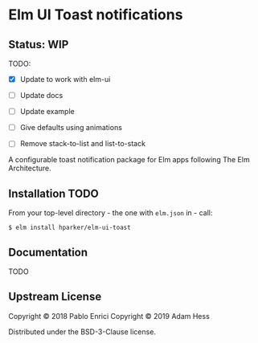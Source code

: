 # Elm UI Toast notifications

## Status: WIP
TODO:
- [x] Update to work with elm-ui
- [ ] Update docs
- [ ] Update example
- [ ] Give defaults using animations
- [ ] Remove stack-to-list and list-to-stack


A configurable toast notification package for Elm apps following The Elm Architecture.


## Installation TODO

From your top-level directory - the one with `elm.json` in - call:

```
$ elm install hparker/elm-ui-toast
```

## Documentation

TODO

## Upstream License

Copyright © 2018 Pablo Enrici
Copyright © 2019 Adam Hess

Distributed under the BSD-3-Clause license.
